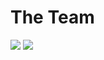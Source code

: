 #  The Team

![](https://avatars.io/twitter/ukmadlz/large)
![](https://avatars.io/twitter/matthewrevell/large)
